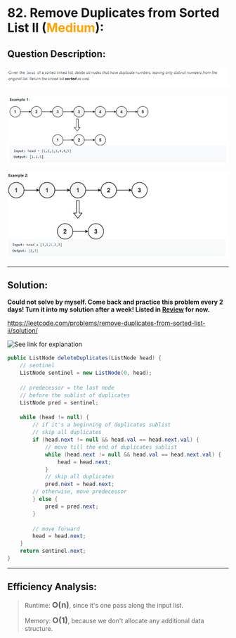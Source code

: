 # 82. Remove Duplicates from Sorted List II (<span style="color:orange">Medium</span>):

## Question Description:
![Question](images/Q82.PNG)

![Example 1](images/Q82.1.PNG)

![Example 2](images/Q82.2.PNG)

---
## Solution:

**Could not solve by myself. Come back and practice this problem every 2 days! Turn it into my solution after a week! Listed in [Review](/review) for now.**

https://leetcode.com/problems/remove-duplicates-from-sorted-list-ii/solution/

![See link for explanation](explanationimage)

```java
public ListNode deleteDuplicates(ListNode head) {
    // sentinel
    ListNode sentinel = new ListNode(0, head);

    // predecessor = the last node 
    // before the sublist of duplicates
    ListNode pred = sentinel;
    
    while (head != null) {
        // if it's a beginning of duplicates sublist 
        // skip all duplicates
        if (head.next != null && head.val == head.next.val) {
            // move till the end of duplicates sublist
            while (head.next != null && head.val == head.next.val) {
                head = head.next;    
            }
            // skip all duplicates
            pred.next = head.next;     
        // otherwise, move predecessor
        } else {
            pred = pred.next;    
        }
            
        // move forward
        head = head.next;    
    }  
    return sentinel.next;
}
```

---
## Efficiency Analysis:
>Runtime: <font size=4>**O(n)**</font>, since it's one pass along the input list.
>
>Memory: <font size=4>**O(1)**</font>, because we don't allocate any additional data structure.